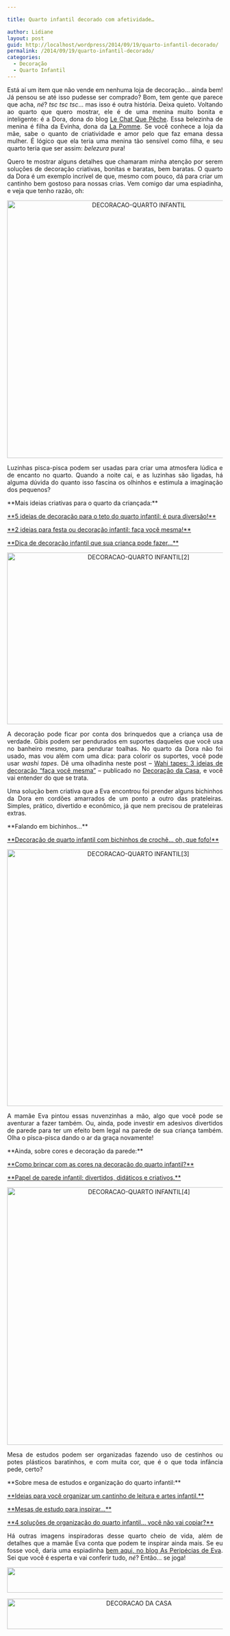 ```yaml
---

title: Quarto infantil decorado com afetividade…

author: Lidiane
layout: post
guid: http://localhost/wordpress/2014/09/19/quarto-infantil-decorado/
permalink: /2014/09/19/quarto-infantil-decorado/
categories:
  - Decoração
  - Quarto Infantil
---
```

<p align="justify">
  Está aí um item que não vende em nenhuma loja de decoração… ainda bem! Já pensou se até isso pudesse ser comprado? Bom, tem gente que parece que acha, <em>né</em>? <em>tsc tsc tsc</em>… mas isso é outra história. Deixa quieto. Voltando ao quarto que quero mostrar, ele é de uma menina muito bonita e inteligente: é a Dora, dona do blog <a href="http://lechatquepeche.blogspot.com.br/" target="_blank">Le Chat Que Pêche</a>. Essa belezinha de menina é filha da Evinha, dona da <a href="http://www.lojalapomme.com.br/" target="_blank">La Pomme</a>. Se você conhece a loja da mãe, sabe o quanto de criatividade e amor pelo que faz emana dessa mulher. É lógico que ela teria uma menina tão sensível como filha, e seu quarto teria que ser assim: <em>belezura</em> pura!
</p>

<p align="justify">
  Quero te mostrar alguns detalhes que chamaram minha atenção por serem soluções de decoração criativas, bonitas e baratas, bem baratas. O quarto da Dora é um exemplo incrível de que, mesmo com pouco, dá para criar um cantinho bem gostoso para nossas crias. Vem comigo dar uma espiadinha, e veja que tenho razão, oh:
</p>

<p align="center">
  <a href="http://www.trololodemulher.com.br/blog/wp-content/uploads/2014/09/DECORACAO-QUARTO-INFANTIL.jpg"><img class="alignnone size-full wp-image-10416" src="http://www.trololodemulher.com.br/blog/wp-content/uploads/2014/09/DECORACAO-QUARTO-INFANTIL.jpg" alt="DECORACAO-QUARTO INFANTIL" width="600" height="600" /></a>
</p>

<p align="justify">
  Luzinhas pisca-pisca podem ser usadas para criar uma atmosfera lúdica e de encanto no quarto. Quando a noite cai, e as luzinhas são ligadas, há alguma dúvida do quanto isso fascina os olhinhos e estimula a imaginação dos pequenos?
</p>

<p align="justify">
  **Mais ideias criativas para o quarto da criançada:**
</p>

<p align="justify">
  <a href="http://www.decoracaodacasa.com/decoracao-teto-quarto-infantil/" target="_blank">**5 ideias de decoração para o teto do quarto infantil: é pura diversão!**</a>
</p>

<p align="justify">
  <a href="http://www.decoracaodacasa.com/festa-decoracao-infantil/" target="_blank">**2 ideias para festa ou decoração infantil: faça você mesma!**</a>
</p>

<p align="justify">
  <a href="http://www.trololodemulher.com.br/2013/05/29/decoracao-quarto-infantil-2/" target="_blank">**Dica de decoração infantil que sua criança pode fazer…**</a>
</p>

<p align="center">
  <a href="http://www.trololodemulher.com.br/blog/wp-content/uploads/2014/09/DECORACAO-QUARTO-INFANTIL2.png"><img class="alignnone size-full wp-image-10417" src="http://www.trololodemulher.com.br/blog/wp-content/uploads/2014/09/DECORACAO-QUARTO-INFANTIL2.png" alt="DECORACAO-QUARTO INFANTIL[2]" width="598" height="400" /></a>
</p>

<p align="justify">
  A decoração pode ficar por conta dos brinquedos que a criança usa de verdade. Gibis podem ser pendurados em suportes daqueles que você usa no banheiro mesmo, para pendurar toalhas. No quarto da Dora não foi usado, mas vou além com uma dica: para colorir os suportes, você pode usar <em>washi tapes</em>. Dê uma olhadinha neste post – <a href="http://www.decoracaodacasa.com/washi-tapes-decoracao/" target="_blank">Wahi tapes: 3 ideias de decoração “faça você mesma”</a> – publicado no <a href="http://www.decoracaodacasa.com/" target="_blank">Decoração da Casa</a>, e você vai entender do que se trata.
</p>

<p align="justify">
  Uma solução bem criativa que a Eva encontrou foi prender alguns bichinhos da Dora em cordões amarrados de um ponto a outro das prateleiras. Simples, prático, divertido e econômico, já que nem precisou de prateleiras extras.
</p>

<p align="justify">
  **Falando em bichinhos…**
</p>

<p align="justify">
  <a href="http://www.trololodemulher.com.br/2012/02/15/quarto-infantil-croche/" target="_blank">**Decoração de quarto infantil com bichinhos de crochê… oh, que fofo!**</a>
</p>

<p align="center">
  <a href="http://www.trololodemulher.com.br/blog/wp-content/uploads/2014/09/DECORACAO-QUARTO-INFANTIL3.png"><img class="alignnone size-full wp-image-10419" src="http://www.trololodemulher.com.br/blog/wp-content/uploads/2014/09/DECORACAO-QUARTO-INFANTIL3.png" alt="DECORACAO-QUARTO INFANTIL[3]" width="597" height="598" /></a>
</p>

<p align="justify">
  A mamãe Eva pintou essas nuvenzinhas a mão, algo que você pode se aventurar a fazer também. Ou, ainda, pode investir em adesivos divertidos de parede para ter um efeito bem legal na parede de sua criança também. Olha o pisca-pisca dando o ar da graça novamente!
</p>

<p align="justify">
  **Ainda, sobre cores e decoração da parede:**
</p>

<p align="justify">
  <a href="http://www.decoracaodacasa.com/decoracao-quarto-infantil-3/" target="_blank">**Como brincar com as cores na decoração do quarto infantil?**</a>
</p>

<p align="justify">
  <a href="http://www.decoracaodacasa.com/papel-parede-infantil/" target="_blank">**Papel de parede infantil: divertidos, didáticos e criativos.**</a>
</p>

<p align="center">
  <a href="http://www.trololodemulher.com.br/blog/wp-content/uploads/2014/09/DECORACAO-QUARTO-INFANTIL4.jpg"><img class="alignnone size-full wp-image-10420" src="http://www.trololodemulher.com.br/blog/wp-content/uploads/2014/09/DECORACAO-QUARTO-INFANTIL4.jpg" alt="DECORACAO-QUARTO INFANTIL[4]" width="600" height="600" /></a>
</p>

<p align="justify">
  Mesa de estudos podem ser organizadas fazendo uso de cestinhos ou potes plásticos baratinhos, e com muita cor, que é o que toda infância pede, certo?
</p>

<p align="justify">
  **Sobre mesa de estudos e organização do quarto infantil:**
</p>

<p align="justify">
  <a href="http://www.decoracaodacasa.com/organizar-casa-quarto-infantil/" target="_blank">**Ideias para você organizar um cantinho de leitura e artes infantil.**</a>
</p>

<p align="justify">
  <a href="http://www.decoracaodacasa.com/mesa-de-estudo/" target="_blank">**Mesas de estudo para inspirar…**</a>
</p>

<p align="justify">
  <a href="http://www.decoracaodacasa.com/organizacao-quarto-infantil-2/" target="_blank">**4 soluções de organização do quarto infantil… você não vai copiar?**</a>
</p>

<p align="justify">
  Há outras imagens inspiradoras desse quarto cheio de vida, além de detalhes que a mamãe Eva conta que podem te inspirar ainda mais. Se eu fosse você, daria uma espiadinha <a href="http://asperipeciasdeeva.com.br/2014/09/2862/" target="_blank">bem aqui, no blog As Peripécias de Eva</a>. Sei que você é esperta e vai conferir tudo, <em>né</em>? Então… se joga!
</p>

<p align="center">
  <a href="http://feedburner.google.com/fb/a/mailverify?uri=blogbichafemea&loc=pt_BR" target="_blank"><img class="alignnone size-full wp-image-8451" title="Assine o Bicha Fêmea grátis!" src="http://www.trololodemulher.com.br/blog/wp-content/uploads/2012/01/rodapé.png" alt="" width="600" height="59" /></a>
</p>

<p align="center">
  <a href="http://www.decoracaodacasa.com/" target="_blank"><img class="alignnone size-full wp-image-10262" src="http://www.trololodemulher.com.br/blog/wp-content/uploads/2014/07/DECORACAO-DA-CASA.png" alt="DECORACAO DA CASA" width="600" height="71" /></a>
</p>

&nbsp;

<p align="justify">
